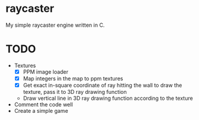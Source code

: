 # raycaster

My simple raycaster engine written in C.

# TODO

- Textures
    - [x] PPM image loader
    - [x] Map integers in the map to ppm textures
    - [x] Get exact in-square coordinate of ray hitting the wall to draw the texture, pass it to 3D ray drawing function
    - Draw vertical line in 3D ray drawing function according to the texture
- Comment the code well
- Create a simple game
